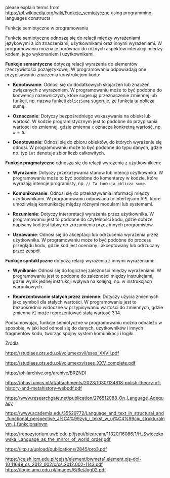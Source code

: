 please explain terms from https://pl.wikipedia.org/wiki/Funkcje_semiotyczne using programming languages constructs

Funkcje semiotyczne w programowaniu

Funkcje semiotyczne odnoszą się do relacji między wyrażeniami językowymi a ich znaczeniami, użytkownikami oraz innymi wyrażeniami. W programowaniu można je porównać do różnych aspektów interakcji między kodem, jego wykonaniem i użytkownikami.

**Funkcje semantyczne** dotyczą relacji wyrażenia do elementów rzeczywistości pozajęzykowej. W programowaniu odpowiadają one przypisywaniu znaczenia konstrukcjom kodu:

- **Konotowanie**: Odnosi się do dodatkowych skojarzeń lub znaczeń związanych z wyrażeniem. W programowaniu może to być podobne do konwencji nazewniczych, które sugerują przeznaczenie zmiennej lub funkcji, np. nazwa funkcji `obliczSume` sugeruje, że funkcja ta oblicza sumę.

- **Oznaczanie**: Dotyczy bezpośredniego wskazywania na obiekt lub wartość. W kodzie programistycznym jest to podobne do przypisania wartości do zmiennej, gdzie zmienna `x` oznacza konkretną wartość, np. `x = 5`.

- **Denotowanie**: Odnosi się do zbioru obiektów, do których wyrażenie się odnosi. W programowaniu może to być podobne do typu danych, gdzie np. typ `int` denotuje zbiór liczb całkowitych.

**Funkcje pragmatyczne** odnoszą się do relacji wyrażenia z użytkownikiem:

- **Wyrażanie**: Dotyczy przekazywania stanów lub intencji użytkownika. W programowaniu może to być podobne do komentarzy w kodzie, które wyrażają intencje programisty, np. `// Ta funkcja oblicza sumę`.

- **Komunikowanie**: Odnosi się do przekazywania informacji między użytkownikami. W programowaniu odpowiada to interfejsom API, które umożliwiają komunikację między różnymi modułami lub systemami.

- **Rozumienie**: Dotyczy interpretacji wyrażenia przez użytkownika. W programowaniu jest to podobne do czytelności kodu, gdzie dobrze napisany kod jest łatwy do zrozumienia przez innych programistów.

- **Uznawanie**: Odnosi się do akceptacji lub odrzucenia wyrażenia przez użytkownika. W programowaniu może to być podobne do procesu przeglądu kodu, gdzie kod jest oceniany i akceptowany lub odrzucany przez zespół.

**Funkcje syntaktyczne** dotyczą relacji wyrażenia z innymi wyrażeniami:

- **Wynikanie**: Odnosi się do logicznej zależności między wyrażeniami. W programowaniu jest to podobne do zależności między instrukcjami, gdzie wynik jednej instrukcji wpływa na kolejną, np. w instrukcjach warunkowych.

- **Reprezentowanie stałych przez zmienne**: Dotyczy użycia zmiennych jako symboli dla stałych wartości. W programowaniu jest to bezpośrednio widoczne w przypisywaniu wartości do zmiennych, gdzie zmienna `PI` może reprezentować stałą wartość 3.14.

Podsumowując, funkcje semiotyczne w programowaniu można odnaleźć w sposobie, w jaki kod odnosi się do danych, użytkowników i innych fragmentów kodu, tworząc spójny system komunikacji i logiki. 

Żródła

https://studiaes.pts.edu.pl/volumexxvii/sses_XXVII.pdf

https://studiaes.pts.edu.pl/volumexxv/sses_XXV_complete.pdf

https://philarchive.org/archive/BRZNDI

https://phavi.umcs.pl/at/attachments/2023/1030/134818-polish-theory-of-history-and-metahistory-webpdf.pdf

https://www.researchgate.net/publication/276512088_On_Language_Adequacy

https://www.academia.edu/35529772/Language_and_text_in_structural_and_functional_perspective_J%C4%99zyk_i_tekst_w_uj%C4%99ciu_strukturalnym_i_funkcjonalnym

https://repozytorium.uwb.edu.pl/jspui/bitstream/11320/16086/1/H_Swieczkowska_Language_as_the_mirror_of_world_order.pdf

https://iitp.ru/upload/publications/2845/pro3.pdf

https://cejsh.icm.edu.pl/cejsh/element/bwmeta1.element.ojs-doi-10_11649_cs_2012_002/c/cs.2012.002-1143.pdf
https://logic.amu.edu.pl/images/6/6e/Jog02.pdf
